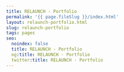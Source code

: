 ```yaml
---
title: RELAUNCH - Portfolio
permalink: '{{ page.fileSlug }}/index.html'
layout: relaunch-portfolio.html
slug: relaunch-portfolio
tags: pages
seo:
  noindex: false
  title: RELAUNCH - Portfolio
  og:title: RELAUNCH - Portfolio
  twitter:title: RELAUNCH - Portfolio
---
```



